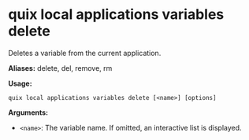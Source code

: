 # quix local applications variables delete

Deletes a variable from the current application.

**Aliases:** delete, del, remove, rm

**Usage:**

```
quix local applications variables delete [<name>] [options]
```

**Arguments:**

- `<name>`: The variable name. If omitted, an interactive list is displayed.
